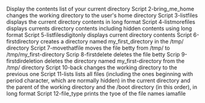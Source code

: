 Display the contents list of your current directory
Script 2-bring_me_home changes the working directory to the user's home directory
Script 3-listfiles displays the current directory contents in long format
Script 4-listmorefiles displays currents directory contents including hidden contents using long format
Script 5-listfilesdigitonly displays current directory contents
Script 6-firstdirectory creates a directory named my_first_directory in the /tmp/ directory
Script 7-movethatfile moves the file betty from /tmp/ to /tmp/my_first-directory
Scrip 8-firstdelete deletes the file betty
Scrip 9-firstdirdeletion deletes the directory named my_first-directory from the /tmp/ directory
Script 10-back changes the working directory to the previous one
Script 11-lists lists all files (including the ones beginning with period character, which are normally hidden) in the current directory and the parent of the working directory and the /boot directory (in this order), in long format
Script 12-file_type prints the tyoe of the file names iamafile
